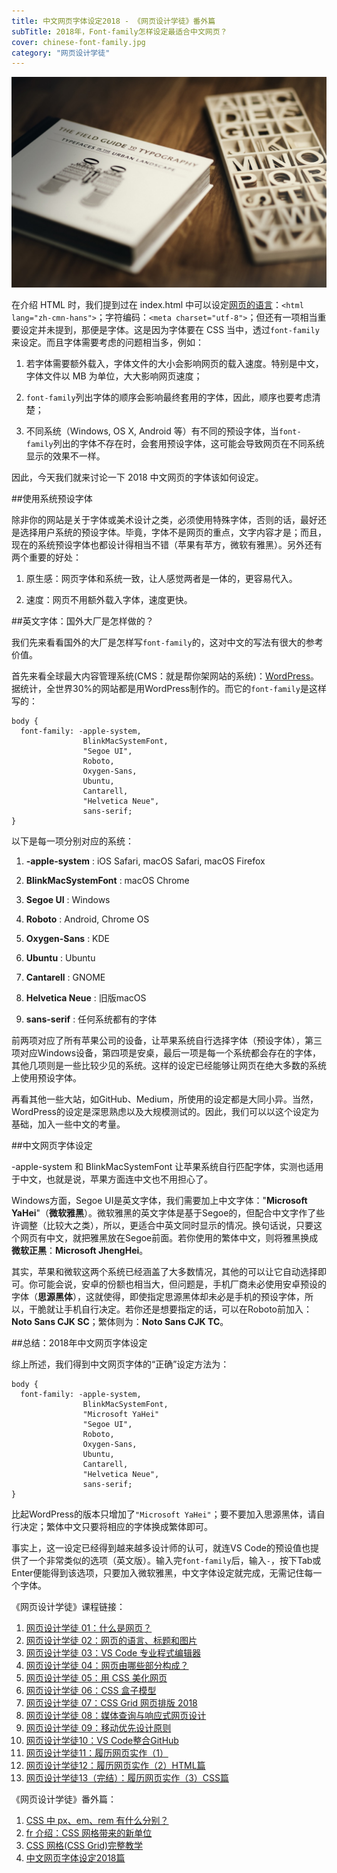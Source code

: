 ```yaml
---
title: 中文网页字体设定2018 - 《网页设计学徒》番外篇
subTitle: 2018年，Font-family怎样设定最适合中文网页？
cover: chinese-font-family.jpg
category: "网页设计学徒"
---
```


![中文网页字体](chinese-font-family.jpg)

在介绍 HTML 时，我们提到过在 index.html 中可以设定[网页的语言](/html-tags)：`<html lang="zh-cmn-hans">`；字符编码：`<meta charset="utf-8">`；但还有一项相当重要设定并未提到，那便是字体。这是因为字体要在 CSS 当中，透过`font-family`来设定。而且字体需要考虑的问题相当多，例如：

1.  若字体需要额外载入，字体文件的大小会影响网页的载入速度。特别是中文，字体文件以 MB 为单位，大大影响网页速度；

2.  `font-family`列出字体的顺序会影响最终套用的字体，因此，顺序也要考虑清楚；

3.  不同系统（Windows, OS X, Android 等）有不同的预设字体，当`font-family`列出的字体不存在时，会套用预设字体，这可能会导致网页在不同系统显示的效果不一样。

因此，今天我们就来讨论一下 2018 中文网页的字体该如何设定。

##使用系统预设字体

除非你的网站是关于字体或美术设计之类，必须使用特殊字体，否则的话，最好还是选择用户系统的预设字体。毕竟，字体不是网页的重点，文字内容才是；而且，现在的系统预设字体也都设计得相当不错（苹果有苹方，微软有雅黑）。另外还有两个重要的好处：

1.  原生感：网页字体和系统一致，让人感觉两者是一体的，更容易代入。

2.  速度：网页不用额外载入字体，速度更快。

##英文字体：国外大厂是怎样做的？

我们先来看看国外的大厂是怎样写`font-family`的，这对中文的写法有很大的参考价值。

首先来看全球最大内容管理系统(CMS：就是帮你架网站的系统)：[WordPress](https://make.wordpress.org/core/2016/07/07/native-fonts-in-4-6/)。据统计，全世界30%的网站都是用WordPress制作的。而它的`font-family`是这样写的：

```
body {
  font-family: -apple-system,
                BlinkMacSystemFont,
                "Segoe UI",
                Roboto,
                Oxygen-Sans,
                Ubuntu,
                Cantarell,
                "Helvetica Neue",
                sans-serif;
}
```

以下是每一项分别对应的系统：

1. **-apple-system** : iOS Safari, macOS Safari, macOS Firefox

2. **BlinkMacSystemFont** : macOS Chrome

3. **Segoe UI** : Windows

4. **Roboto** : Android, Chrome OS

5. **Oxygen-Sans** : KDE

6. **Ubuntu** : Ubuntu

7. **Cantarell** : GNOME

8. **Helvetica Neue** : 旧版macOS

9. **sans-serif** : 任何系统都有的字体

前两项对应了所有苹果公司的设备，让苹果系统自行选择字体（预设字体），第三项对应Windows设备，第四项是安桌，最后一项是每一个系统都会存在的字体，其他几项则是一些比较少见的系统。这样的设定已经能够让网页在绝大多数的系统上使用预设字体。

再看其他一些大站，如GitHub、Medium，所使用的设定都是大同小异。当然，WordPress的设定是深思熟虑以及大规模测试的。因此，我们可以以这个设定为基础，加入一些中文的考量。

##中文网页字体设定

-apple-system 和 BlinkMacSystemFont 让苹果系统自行匹配字体，实测也适用于中文，也就是说，苹果方面连中文也不用担心了。

Windows方面，Segoe UI是英文字体，我们需要加上中文字体："**Microsoft YaHei**"（**微软雅黑**）。微软雅黑的英文字体是基于Segoe的，但配合中文字作了些许调整（比较大之类），所以，更适合中英文同时显示的情况。换句话说，只要这个网页有中文，就把雅黑放在Segoe前面。若你使用的繁体中文，则将雅黑换成**微软正黑**：**Microsoft JhengHei**。

其实，苹果和微软这两个系统已经涵盖了大多数情况，其他的可以让它自动选择即可。你可能会说，安卓的份额也相当大，但问题是，手机厂商未必使用安卓预设的字体（**思源黑体**），这就使得，即使指定思源黑体却未必是手机的预设字体，所以，干脆就让手机自行决定。若你还是想要指定的话，可以在Roboto前加入：**Noto Sans CJK SC**；繁体则为：**Noto Sans CJK TC**。

##总结：2018年中文网页字体设定

综上所述，我们得到中文网页字体的“正确”设定方法为：

```
body {
  font-family: -apple-system,
                BlinkMacSystemFont,
                "Microsoft YaHei"
                "Segoe UI",
                Roboto,
                Oxygen-Sans,
                Ubuntu,
                Cantarell,
                "Helvetica Neue",
                sans-serif;
}
```

比起WordPress的版本只增加了`"Microsoft YaHei"`；要不要加入思源黑体，请自行决定；繁体中文只要将相应的字体换成繁体即可。

事实上，这一设定已经得到越来越多设计师的认可，就连VS Code的预设值也提供了一个非常类似的选项（英文版）。输入完`font-family`后，输入`-`，按下Tab或Enter便能得到该选项，只要加入微软雅黑，中文字体设定就完成，无需记住每一个字体。

《网页设计学徒》课程链接：

1.  [网页设计学徒 01：什么是网页？](/web-design)
2.  [网页设计学徒 02：网页的语言、标题和图片](/html-tags)
3.  [网页设计学徒 03：VS Code 专业程式编辑器](/vs-code)
4.  [网页设计学徒 04：网页由哪些部分构成？](/html-sementic)
5.  [网页设计学徒 05：用 CSS 美化网页](/css)
6.  [网页设计学徒 06：CSS 盒子模型](/css-box-model)
7.  [网页设计学徒 07：CSS Grid 网页排版 2018](/css-grid)
8.  [网页设计学徒 08：媒体查询与响应式网页设计](/media-query)
9.  [网页设计学徒 09：移动优先设计原则](/mobile-first)
10. [网页设计学徒10：VS Code整合GitHub](/github-vscode)
11. [网页设计学徒11：履历网页实作（1）](/cv-website)
12. [网页设计学徒12：履历网页实作（2）HTML篇](/cv-html)
13. [网页设计学徒13（完结）：履历网页实作（3）CSS篇](/cv-css)

《网页设计学徒》番外篇：

1.  [CSS 中 px、em、rem 有什么分别？](/px-em-rem)
2.  [fr 介绍：CSS 网格带来的新单位](/fr-css-grid)
3.  [CSS 网格(CSS Grid)完整教学](/css-grid-grid)
4.  [中文网页字体设定2018篇](/chinese-font-family)
